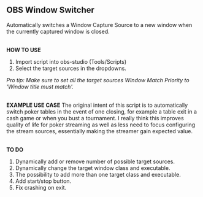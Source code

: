 ## **OBS Window Switcher**

Automatically switches a Window Capture Source to a new window when the currently captured window is closed.

\
**HOW TO USE**
1. Import script into obs-studio (Tools/Scripts)
2. Select the target sources in the dropdowns.

*Pro tip: Make sure to set all the target sources Window Match Priority to 'Window title must match'.*

\
**EXAMPLE USE CASE**
The original intent of this script is to automatically switch poker tables in the event of one closing, for example a table exit in a cash game or when you bust a tournament. I really think this improves quality of life for poker streaming as well as less need to focus configuring the stream sources, essentially making the streamer gain expected value.

\
**TO DO**
1. Dynamically add or remove number of possible target sources.
2. Dynamically change the target window class and executable.
3. The possibility to add more than one target class and executable.
4. Add start/stop button.
5. Fix crashing on exit.
